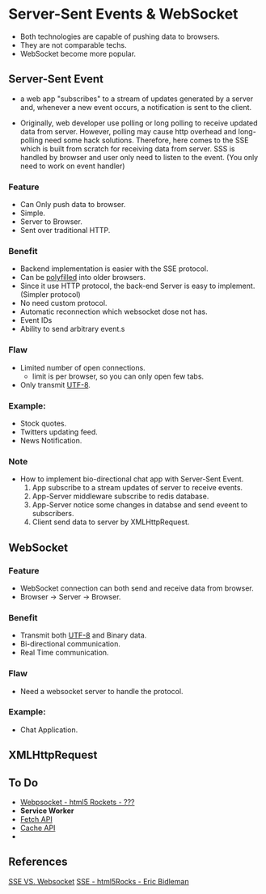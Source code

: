 # Server-Sent Events & WebSocket

* Both technologies are capable of pushing data to browsers.
* They are not comparable techs.
* WebSocket become more popular.


## Server-Sent Event

* a web app "subscribes" to a stream of updates generated by a server and, whenever a new event occurs, a notification is sent to the client.

* Originally, web developer use polling or long polling to receive updated data from server. However, polling may cause http overhead and long-polling need some hack solutions. Therefore, here comes to the SSE which is built from scratch for receiving data from server. SSS is handled by browser and user only need to listen to the event. (You only need to work on event handler)

### Feature
* Can Only push data to browser.
* Simple.
* Server to Browser.
* Sent over traditional HTTP.

### Benefit
* Backend implementation is easier with the SSE protocol.
* Can be [polyfilled](https://github.com/Modernizr/Modernizr/wiki/HTML5-Cross-Browser-Polyfills) into older browsers.
* Since it use HTTP protocol, the back-end Server is easy to implement. (Simpler protocol)
* No need custom protocol.
* Automatic reconnection which websocket dose not has.
* Event IDs
* Ability to send arbitrary event.s


### Flaw
* Limited number of open connections.
  * limit is per browser, so you can only open few tabs.
* Only transmit [UTF-8](https://www.w3schools.com/charsets/ref_html_utf8.asp).

### Example:
* Stock quotes.
* Twitters updating feed.
* News Notification.

### Note
* How to implement bio-directional chat app with Server-Sent Event.
  1. App subscribe to a stream updates of server to receive events.
  2. App-Server middleware subscribe to redis database.
  3. App-Server notice some changes in databse and send eveent to subscribers.
  4. Client send data to server by XMLHttpRequest.


## WebSocket

### Feature
* WebSocket connection can both send and receive data from browser.
* Browser -> Server -> Browser.

### Benefit
* Transmit both [UTF-8](https://www.w3schools.com/charsets/ref_html_utf8.asp) and Binary data.
* Bi-directional communication.
* Real Time communication.

### Flaw
* Need a websocket server to handle the protocol.

### Example:
  * Chat Application.


## XMLHttpRequest

## To Do
* [Webpsocket - html5 Rockets - ???](https://www.html5rocks.com/en/tutorials/websockets/basics/)
* **Service Worker**
* [Fetch API](https://developer.mozilla.org/en-US/docs/Web/API/Fetch_API)
* [Cache API](https://developer.mozilla.org/en-US/docs/Web/API/Cache)
*

## References
[SSE VS. Websocket](https://stackoverflow.com/questions/5195452/websockets-vs-server-sent-events-eventsource)
[SSE - html5Rocks - Eric Bidleman](https://www.html5rocks.com/en/tutorials/eventsource/basics/)
